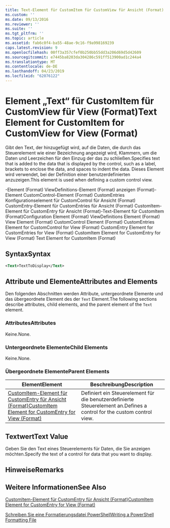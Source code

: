 ```yaml
---
title: Text-Element für CustomItem für CustomView für Ansicht (Format) | Microsoft-Dokumentation
ms.custom: ''
ms.date: 09/13/2016
ms.reviewer: ''
ms.suite: ''
ms.tgt_pltfrm: ''
ms.topic: article
ms.assetid: fab6c0f4-ba55-48ae-9c16-f9a998169239
caps.latest.revision: 9
ms.openlocfilehash: 00ff3a357cfef0b250bb55dd3a206d69d5d42609
ms.sourcegitcommit: e7445ba8203da304286c591ff513900ad1c244a4
ms.translationtype: MT
ms.contentlocale: de-DE
ms.lasthandoff: 04/23/2019
ms.locfileid: "62076122"
---
```

# <a name="text-element-for-customitem-for-customview-for-view-format"></a><span data-ttu-id="f9e70-102">Element „Text“ für CustomItem für CustomView für View (Format)</span><span class="sxs-lookup"><span data-stu-id="f9e70-102">Text Element for CustomItem for CustomView for View (Format)</span></span>

<span data-ttu-id="f9e70-103">Gibt den Text, der hinzugefügt wird, auf die Daten, die durch das Steuerelement wie einer Bezeichnung angezeigt wird, Klammern, um die Daten und Leerzeichen für den Einzug der das zu schließen.</span><span class="sxs-lookup"><span data-stu-id="f9e70-103">Specifies text that is added to the data that is displayed by the control, such as a label, brackets to enclose the data, and spaces to indent the data.</span></span> <span data-ttu-id="f9e70-104">Dieses Element wird verwendet, bei der Definition einer benutzerdefinierten anzuzeigen.</span><span class="sxs-lookup"><span data-stu-id="f9e70-104">This element is used when defining a custom control view.</span></span>

<span data-ttu-id="f9e70-105">-Element (Format) ViewDefinitions-Element (Format) anzeigen (Format)-Element CustomControl-Element (Format) CustomEntries Konfigurationselement für CustomControl für Ansicht (Format) CustomEntry-Element für CustomEntries für Ansicht (Format) CustomItem-Element für CustomEntry für Ansicht (Format)-Text-Element für CustomItem (Format)</span><span class="sxs-lookup"><span data-stu-id="f9e70-105">Configuration Element (Format) ViewDefinitions Element (Format) View Element (Format) CustomControl Element (Format) CustomEntries Element for CustomControl for View (Format) CustomEntry Element for CustomEntries for View (Format) CustomItem Element for CustomEntry for View (Format) Text Element for CustomItem (Format)</span></span>

## <a name="syntax"></a><span data-ttu-id="f9e70-106">Syntax</span><span class="sxs-lookup"><span data-stu-id="f9e70-106">Syntax</span></span>

```xml
<Text>TextToDisplay</Text>
```

## <a name="attributes-and-elements"></a><span data-ttu-id="f9e70-107">Attribute und Elemente</span><span class="sxs-lookup"><span data-stu-id="f9e70-107">Attributes and Elements</span></span>

<span data-ttu-id="f9e70-108">Den folgenden Abschnitten werden Attribute, untergeordnete Elemente und das übergeordnete Element des der `Text` Element.</span><span class="sxs-lookup"><span data-stu-id="f9e70-108">The following sections describe attributes, child elements, and the parent element of the `Text` element.</span></span>

### <a name="attributes"></a><span data-ttu-id="f9e70-109">Attributes</span><span class="sxs-lookup"><span data-stu-id="f9e70-109">Attributes</span></span>

<span data-ttu-id="f9e70-110">Keine.</span><span class="sxs-lookup"><span data-stu-id="f9e70-110">None.</span></span>

### <a name="child-elements"></a><span data-ttu-id="f9e70-111">Untergeordnete Elemente</span><span class="sxs-lookup"><span data-stu-id="f9e70-111">Child Elements</span></span>

<span data-ttu-id="f9e70-112">Keine.</span><span class="sxs-lookup"><span data-stu-id="f9e70-112">None.</span></span>

### <a name="parent-elements"></a><span data-ttu-id="f9e70-113">Übergeordnete Elemente</span><span class="sxs-lookup"><span data-stu-id="f9e70-113">Parent Elements</span></span>

|<span data-ttu-id="f9e70-114">Element</span><span class="sxs-lookup"><span data-stu-id="f9e70-114">Element</span></span>|<span data-ttu-id="f9e70-115">Beschreibung</span><span class="sxs-lookup"><span data-stu-id="f9e70-115">Description</span></span>|
|-------------|-----------------|
|[<span data-ttu-id="f9e70-116">CustomItem-Element für CustomEntry für Ansicht (Format)</span><span class="sxs-lookup"><span data-stu-id="f9e70-116">CustomItem Element for CustomEntry for View (Format)</span></span>](./customitem-element-for-customentry-for-customcontrol-for-view-format.md)|<span data-ttu-id="f9e70-117">Definiert ein Steuerelement für die benutzerdefinierte Steuerelement an.</span><span class="sxs-lookup"><span data-stu-id="f9e70-117">Defines a control for the custom control view.</span></span>|

## <a name="text-value"></a><span data-ttu-id="f9e70-118">Textwert</span><span class="sxs-lookup"><span data-stu-id="f9e70-118">Text Value</span></span>

<span data-ttu-id="f9e70-119">Geben Sie den Text eines Steuerelements für Daten, die Sie anzeigen möchten.</span><span class="sxs-lookup"><span data-stu-id="f9e70-119">Specify the text of a control for data that you want to display.</span></span>

## <a name="remarks"></a><span data-ttu-id="f9e70-120">Hinweise</span><span class="sxs-lookup"><span data-stu-id="f9e70-120">Remarks</span></span>

## <a name="see-also"></a><span data-ttu-id="f9e70-121">Weitere Informationen</span><span class="sxs-lookup"><span data-stu-id="f9e70-121">See Also</span></span>

[<span data-ttu-id="f9e70-122">CustomItem-Element für CustomEntry für Ansicht (Format)</span><span class="sxs-lookup"><span data-stu-id="f9e70-122">CustomItem Element for CustomEntry for View (Format)</span></span>](./customitem-element-for-customentry-for-customcontrol-for-view-format.md)

[<span data-ttu-id="f9e70-123">Schreiben Sie eine Formatierungsdatei PowerShell</span><span class="sxs-lookup"><span data-stu-id="f9e70-123">Writing a PowerShell Formatting File</span></span>](./writing-a-powershell-formatting-file.md)
